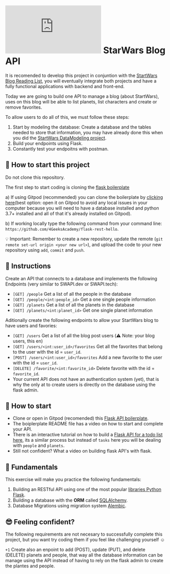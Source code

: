 # ![alt text](https://assets.breatheco.de/apis/img/images.php?blob&random&cat=icon&tags=breathecode,32) StarWars Blog API

It is recomended to develop this project in conjuntion with the [StartWars Blog Reading List](https://github.com/breatheco-de/exercise-starwars-blog-reading-list), you will eventually integrate both projects and have a fully functional applications with backend and front-end.

Today we are going to build one API to manage a blog (about StartWars), uses on this blog will be able to list planets, list characters and create or remove favorites.

To allow users to do all of this, we must follow these steps:

1. Start by modeling the database: Create a database and the tables needed to store that information, you may have already done this when you did the [StartWars DataModeling project](https://github.com/breatheco-de/exercise-starwars-data-modeling).
2. Build your endpoints using Flask.
3. Constantly test your endpoitns with postman.

## 🌱  How to start this project

Do not clone this repository.

The first step to start coding is cloning the [flask boilerplate](https://github.com/4GeeksAcademy/flask-rest-hello)

a) If using Gitpod (recommended) you can clone the boilerplate by [clicking here](https://github.com/4GeeksAcademy/flask-rest-hello)(best option: open it on Gitpod to avoid any local issues in your computer because you will need to have a database installed and python 3.7+ installed and all of that it's already installed on Gitpod).

b) If working locally type the following command from your command line: `https://github.com/4GeeksAcademy/flask-rest-hello`.

💡 Important: Remember to create a new repository, update the remote (`git remote set-url origin <your new url>`), and upload the code to your new repository using `add`, `commit` and `push`.


## 📝 Instructions

Create an API that connects to a database and implements the following Endpoints (very similar to SWAPI.dev or SWAPI.tech):

- `[GET] /people` Get a list of all the people in the database
- `[GET] /people/<int:people_id>` Get a one single people information
- `[GET] /planets` Get a list of all the planets in the database
- `[GET] /planets/<int:planet_id>` Get one single planet information

Aditionally create the following endpoints to allow your StartWars blog to have users and favories:

- `[GET] /users` Get a list of all the blog post users (⚠️ Note: your blog users, this en)
- `[GET] /users/<int:user_id>/favorites` Get all the favorites that belong to the user with the id = `user_id`.
- `[POST] /users/<int:user_id>/favorites` Add a new favorite to the user with the id = `user_id`.
- `[DELETE] /favorite/<int:favorite_id>` Delete favorite with the id = `favorite_id`.
- Your current API does not have an authentication system (yet), that is why the only at to create users is directly on the database using the flask admin.

## 🎯 How to start

- Clone or open in Gitpod (recomended) this [Flask API boilerplate](https://github.com/4GeeksAcademy/flask-rest-hello).
- The boiplerplate README file has a video on how to start and complete your API.
- There is an interactive tutorial on how to build a [Flask API for a todo list here](https://github.com/breatheco-de/python-flask-api-tutorial), its a similar process but instead of `tasks` here you will be dealing with `people` and `planets`.
- Still not confident? What a video on building flask API's with flask.

## 📖 Fundamentals

This exercise will make you practice the following fundamentals:

1. Building an RESTful API using one of the most popular [libraries Python Flask](https://flask.palletsprojects.com/en/1.1.x/).
2. Building a database with the **ORM** called [SQLAlchemy](https://www.sqlalchemy.org/).
3. Database Migrations using migration system [Alembic](https://alembic.sqlalchemy.org/en/latest/).

## 😎 Feeling confident?

The following requirements are not necesary to successfully complete this project, but you want try coding them if you feel like challenging yourself ☺️

`+1` Create also an enpoint to add (POST), update (PUT), and delete (DELETE) planets and people, that way all the database information can be manage using the API instead of having to rely on the flask admin to create the plantes and people.
